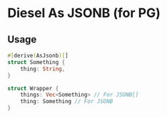 # Diesel As JSONB (for PG)

## Usage

```rust
#[derive(AsJsonb)]]
struct Something {
    thing: String,
}

struct Wrapper {
    things: Vec<Something> // For JSONB[]
    thing: Something // For JSONB
}
```